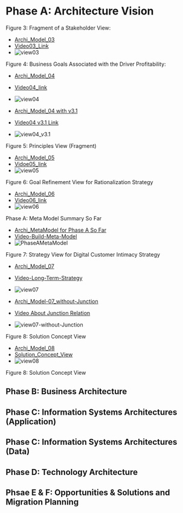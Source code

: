 # Phase A: Architecture Vision

Figure 3: Fragment of a Stakeholder View: 

- [Archi_Model_03](./Phase_A_Architecture_Vision/03_Fragement_of_a_Stakeholder_View.archimate)
- [Video03_Link](https://youtu.be/fu9ggwU7d4g)
- ![view03](./Phase_A_Architecture_Vision/03_Fragement%20of%20a%20Stakeholder%20View.jpg)

Figure 4: Business Goals Associated with the Driver Profitability:

- [Archi_Model_04](./Phase_A_Architecture_Vision/04_Business_Goals_associated_with_Goal.archimate)
- [Video04_link](https://youtu.be/VbRfkwKFORY)
- ![view04](./Phase_A_Architecture_Vision/04%20Business%20Goals%20Associated%20with%20the%20Driver%20Profitability.jpg)

- [Archi_Model_04 with v3.1](./Phase_A_Architecture_Vision/04_Business_Goals_associated_with_Goal-v3.1.archimate)
- [Video04 v3.1 Link](https://youtu.be/KWDpTVOi2HU)
- ![view04_v3.1](./Phase_A_Architecture_Vision/04%20Business%20Goals%20Associated%20with%20the%20Driver%20Profitability_v3.1.jpg)

Figure 5: Principles View (Fragment)

- [Archi_Model_05](./Phase_A_Architecture_Vision/05_Principles_View.archimate)
- [Vidoe05_link](https://youtu.be/cAXccd-TrYs)
- ![view05](./Phase_A_Architecture_Vision/05%20Principles%20View.jpg)

Figure 6: Goal Refinement View for Rationalization Strategy

- [Archi_Model_06](./Phase_A_Architecture_Vision/06_Goal_Refinement.archimate)
- [Video06_link](https://youtu.be/G2w-xpTHmOw)
- ![view06](Phase_A_Architecture_Vision/06%20Goal%20Refinement.jpg)

Phase A: Meta Model Summary So Far

- [Archi_MetaModel for Phase A So Far](./Phase_A_Architecture_Vision/PhaseA_Metamodel.archimate)
- [Video-Build-Meta-Model](https://youtu.be/v0YQ7INVmo0)
- ![PhaseAMetaModel](./Phase_A_Architecture_Vision/Phase_A_Meta-Model.jpg)

Figure 7: Strategy View for Digital Customer Intimacy Strategy

- [Archi_Model_07](./Phase_A_Architecture_Vision/07_LongTermStrategy.archimate)
- [Video-Long-Term-Strategy](https://youtu.be/6FdtyHRMttw)
- ![view07](./Phase_A_Architecture_Vision/07%20Strategy%20View%20-%20Long%20Term.jpg)

- [Archi_Model-07_without-Junction](./Phase_A_Architecture_Vision/07%20Strategy%20View%20-%20Long%20Term-withoutJunction.jpg)
- [Video About Junction Relation](https://youtu.be/KJ5kl8YbLbY)
- ![view07-without-Junction](./Phase_A_Architecture_Vision/07_LongTermStrategy-noJunction.archimate)

Figure 8: Solution Concept View

- [Archi_Model_08](./Phase_A_Architecture_Vision/08_SolutionConceptView.archimate)
- [Solution_Concept_View](https://youtu.be/skUYGaJGhKQ)
- ![view08](./Phase_A_Architecture_Vision/08%20Solution%20Concept%20View.jpg)


Figure 8: Solution Concept View

## Phase B: Business Architecture

## Phase C: Information Systems Architectures (Application)

## Phase C: Information Systems Architectures (Data)

## Phase D: Technology Architecture

## Phsae E & F: Opportunities & Solutions and Migration Planning
